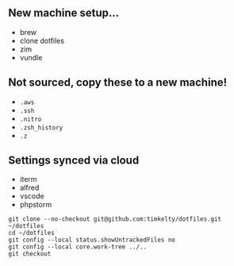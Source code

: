## New machine setup…

- brew
- clone dotfiles
- zim
- vundle

## Not sourced, copy these to a new machine!

- `.aws`
- `.ssh`
- `.nitro`
- `.zsh_history`
- `.z`

## Settings synced via cloud

- iterm
- alfred
- vscode
- phpstorm

```
git clone --no-checkout git@github.com:timkelty/dotfiles.git ~/dotfiles
cd ~/dotfiles
git config --local status.showUntrackedFiles no
git config --local core.work-tree ../..
git checkout
```
